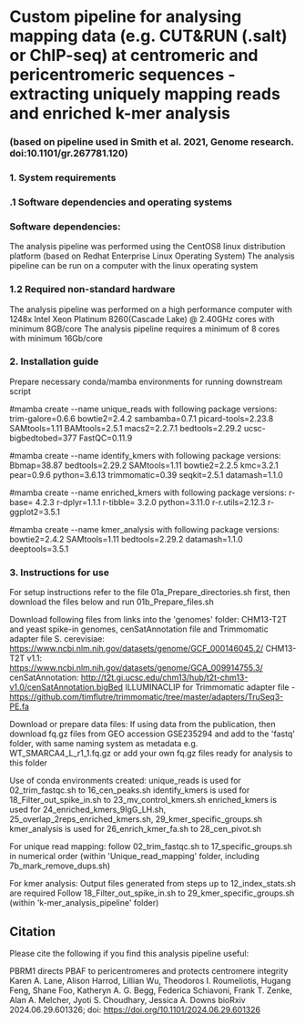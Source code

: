
# Custom pipeline for analysing mapping data (e.g. CUT&RUN (.salt) or ChIP-seq) at centromeric and pericentromeric sequences - extracting uniquely mapping reads and enriched k-mer analysis 
### (based on pipeline used in Smith et al. 2021, Genome research. doi:10.1101/gr.267781.120)

### 1. System requirements 

### .1 Software dependencies and operating systems 

### Software dependencies: 

The analysis pipeline was performed using the CentOS8 linux distribution platform (based on Redhat Enterprise Linux Operating System)
The analysis pipeline can be run on a computer with the linux operating system


### 1.2 Required non-standard hardware 

The analysis pipeline was performed on a high performance computer with 1248x Intel Xeon Platinum 8260(Cascade Lake) @ 2.40GHz cores with minimum 8GB/core
The analysis pipeline requires a minimum of 8 cores with minimum 16Gb/core 


### 2. Installation guide

Prepare necessary conda/mamba environments for running downstream script

#mamba create --name unique_reads
with following package versions: trim-galore=0.6.6 bowtie2=2.4.2 sambamba=0.7.1 picard-tools=2.23.8 SAMtools=1.11 BAMtools=2.5.1 macs2=2.2.7.1 bedtools=2.29.2 ucsc-bigbedtobed=377 FastQC=0.11.9 

#mamba create --name identify_kmers
with following package versions: Bbmap=38.87 bedtools=2.29.2 SAMtools=1.11 bowtie2=2.2.5 kmc=3.2.1 pear=0.9.6 python=3.6.13 trimmomatic=0.39 seqkit=2.5.1 datamash=1.1.0

#mamba create --name enriched_kmers
with following package versions: r-base= 4.2.3  r-dplyr=1.1.1 r-tibble= 3.2.0 python=3.11.0 r-r.utils=2.12.3 r-ggplot2=3.5.1

#mamba create --name kmer_analysis
with following package versions: bowtie2=2.4.2 SAMtools=1.11 bedtools=2.29.2 datamash=1.1.0 deeptools=3.5.1


### 3. Instructions for use 

For setup instructions refer to the file 01a_Prepare_directories.sh first, then download the files below and run 01b_Prepare_files.sh

Download following files from links into the 'genomes' folder:
CHM13-T2T and yeast spike-in genomes, cenSatAnnotation file and Trimmomatic adapter file
S. cerevisiae: https://www.ncbi.nlm.nih.gov/datasets/genome/GCF_000146045.2/
CHM13-T2T v1.1: https://www.ncbi.nlm.nih.gov/datasets/genome/GCA_009914755.3/
cenSatAnnotation: http://t2t.gi.ucsc.edu/chm13/hub/t2t-chm13-v1.0/cenSatAnnotation.bigBed
ILLUMINACLIP for Trimmomatic adapter file - https://github.com/timflutre/trimmomatic/tree/master/adapters/TruSeq3-PE.fa

Download or prepare data files:
If using data from the publication, then download fq.gz files from GEO accession GSE235294 and add to the 'fastq' folder, with same naming system as metadata
e.g. WT_SMARCA4_L_r1_1.fq.gz
or add your own fq.gz files ready for analysis to this folder

Use of conda environments created:
unique_reads is used for 02_trim_fastqc.sh to 16_cen_peaks.sh
identify_kmers is used for 18_Filter_out_spike_in.sh to 23_mv_control_kmers.sh
enriched_kmers is used for 24_enriched_kmers_9IgG_LH.sh, 25_overlap_2reps_enriched_kmers.sh, 29_kmer_specific_groups.sh
kmer_analysis is used for 26_enrich_kmer_fa.sh to 28_cen_pivot.sh
 
For unique read mapping:
follow 02_trim_fastqc.sh to 17_specific_groups.sh in numerical order 
(within 'Unique_read_mapping' folder, including 7b_mark_remove_dups.sh)

For kmer analysis: 
Output files generated from steps up to 12_index_stats.sh are required
Follow 18_Filter_out_spike_in.sh to 29_kmer_specific_groups.sh (within 'k-mer_analysis_pipeline' folder)

## Citation

Please cite the following if you find this analysis pipeline useful:

PBRM1 directs PBAF to pericentromeres and protects centromere integrity
Karen A. Lane, Alison Harrod, Lillian Wu, Theodoros I. Roumeliotis, Hugang Feng, Shane Foo, Katheryn A. G. Begg, Federica Schiavoni, Frank T. Zenke, Alan A. Melcher, Jyoti S. Choudhary, Jessica A. Downs
bioRxiv 2024.06.29.601326; doi: https://doi.org/10.1101/2024.06.29.601326
